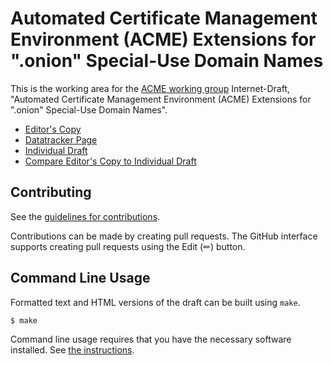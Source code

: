 # Automated Certificate Management Environment (ACME) Extensions for ".onion" Special-Use Domain Names

This is the working area for the [ACME working group](https://datatracker.ietf.org/wg/acme/about/)
Internet-Draft, "Automated Certificate Management Environment (ACME) Extensions for ".onion" Special-Use Domain Names".

* [Editor's Copy](https://AS207960.github.io/acme-onion/#go.draft-ietf-acme-onion.html)
* [Datatracker Page](https://datatracker.ietf.org/doc/draft-ietf-acme-onion)
* [Individual Draft](https://datatracker.ietf.org/doc/html/draft-ietf-acme-onion)
* [Compare Editor's Copy to Individual Draft](https://AS207960.github.io/acme-onion/#go.draft-ietf-acme-onion.diff)

## Contributing

See the [guidelines for contributions](https://github.com/AS207960/acme-onion/blob/root/CONTRIBUTING.md).

Contributions can be made by creating pull requests.
The GitHub interface supports creating pull requests using the Edit (✏) button.

## Command Line Usage

Formatted text and HTML versions of the draft can be built using `make`.

```sh
$ make
```

Command line usage requires that you have the necessary software installed.
See [the instructions](https://github.com/martinthomson/i-d-template/blob/main/doc/SETUP.md).

